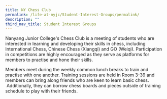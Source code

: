 ```yaml
---
title: NY Chess Club
permalink: /life-at-nyjc/Student-Interest-Groups/permalink/
description: ""
third_nav_title: Student Interest Groups
---
```

Nanyang Junior College's Chess Club is a meeting of students who are interested in learning and developing their skills in chess, including International Chess, Chinese Chess (Xiangqi) and GO (Weiqi). Participation in competitions are highly encouraged as they serve as platforms for members to practise and hone their skills.

Members meet during the weekly common lunch breaks to train and practise with one another. Training sessions are held in Room 3-39 and members can bring along friends who are keen to learn basic chess.  Additionally, they can borrow chess boards and pieces outside of training schedule to play with their friends.